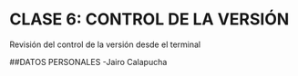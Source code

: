 # CLASE 6: CONTROL DE LA VERSIÓN
Revisión del control de la versión desde el terminal

##DATOS PERSONALES
-Jairo Calapucha
